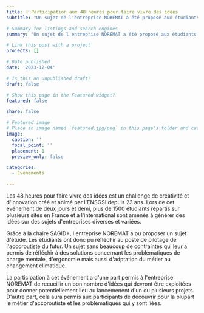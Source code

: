 ```yaml
---
title: 💡 Participation aux 48 heures pour faire vivre des idées
subtitle: "Un sujet de l'entreprise NOREMAT a été proposé aux étudiants participant à cet événement organisé par l'ENSGSI."

# Summary for listings and search engines
summary: "Un sujet de l'entreprise NOREMAT a été proposé aux étudiants participant à cet événement organisé par l'ENSGSI."

# Link this post with a project
projects: []

# Date published
date: '2023-12-04'

# Is this an unpublished draft?
draft: false

# Show this page in the Featured widget?
featured: false

share: false

# Featured image
# Place an image named `featured.jpg/png` in this page's folder and customize its options here.
image:
  caption: ''
  focal_point: ''
  placement: 1
  preview_only: false

categories:
  - Événements

---
```


Les 48 heures pour faire vivre des idées est un challenge de créativité et d'innovation créé et animé par l'ENSGSI depuis 23 ans. Lors de cet événement de deux jours et demi, plus de 1500 étudiants répartis sur plusieurs sites en France et à l'international sont amenés à générer des idées sur des sujets d'entreprises diverses et variées.

Grâce à la chaire SAGID+, l'entreprise NOREMAT a pu proposer un sujet d'étude. Les étudiants ont donc pu réfléchir au poste de pilotage de l'accoroutiste du futur. Un sujet sans beaucoup de contraintes qui leur a permis de réfléchir à des solutions concernant les problématiques de charge mentale, d'ergonomie mais aussi d'adptation du métier au changement climatique.

La participation à cet événement a d'une part permis à l'entreprise NOREMAT de recueillir un bon nombre d'idées qui devront être exploitées pour donner potentiellement lieu au lancemenent d'un ou plusieurs projets. D'autre part, cela aura permis aux participants de découvrir pour la plupart le métier d'accoroutiste et les problématiques qui y sont liées.
